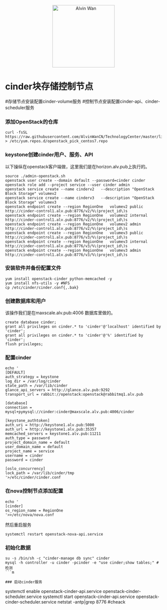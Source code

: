
<p align='center'> <a href='https://github.com/alvinwancn' target="_blank"> <img src='https://github.com/AlvinWanCN/life-record/raw/master/images/etlucency.png' alt='Alvin Wan' width=200></a></p>

# cinder块存储控制节点

#存储节点安装配置cinder-volume服务
#控制节点安装配置cinder-api、cinder-scheduler服务


### 添加OpenStack的仓库

```
curl -fsSL https://raw.githubusercontent.com/AlvinWanCN/TechnologyCenter/master/linux/software/yum.repos.d/openstack_pick_centos7.repo > /etc/yum.repos.d/openstack_pick_centos7.repo
```

### keystone创建cinder用户、服务、API
以下操纵在openstack客户端做，这里我们是在horizon.alv.pub上执行的。
```
source ./admin-openstack.sh
openstack user create --domain default --password=cinder cinder
openstack role add --project service --user cinder admin
openstack service create --name cinderv2   --description "OpenStack Block Storage" volumev2
openstack service create --name cinderv3   --description "OpenStack Block Storage" volumev3
openstack endpoint create --region RegionOne   volumev2 public http://cinder-control1.alv.pub:8776/v2/%\(project_id\)s
openstack endpoint create --region RegionOne   volumev2 internal http://cinder-control1.alv.pub:8776/v2/%\(project_id\)s
openstack endpoint create --region RegionOne   volumev2 admin http://cinder-control1.alv.pub:8776/v2/%\(project_id\)s
openstack endpoint create --region RegionOne   volumev3 public http://cinder-control1.alv.pub:8776/v3/%\(project_id\)s
openstack endpoint create --region RegionOne   volumev3 internal http://cinder-control1.alv.pub:8776/v3/%\(project_id\)s
openstack endpoint create --region RegionOne   volumev3 admin http://cinder-control1.alv.pub:8776/v3/%\(project_id\)s

```


### 安装软件并备份配置文件

```
yum install openstack-cinder python-memcached -y
yum install nfs-utils -y #NFS
cp /etc/cinder/cinder.conf{,.bak}
```


### 创建数据库和用户
该操作我们是在maxscale.alv.pub:4006 数据库里做的。

```
create database cinder;
grant all privileges on cinder.* to 'cinder'@'localhost' identified by 'cinder';
grant all privileges on cinder.* to 'cinder'@'%' identified by 'cinder';
flush privileges;
```


### 配置cinder
```
echo '
[DEFAULT]
auth_strategy = keystone
log_dir = /var/log/cinder
state_path = /var/lib/cinder
glance_api_servers = http://glance.alv.pub:9292
transport_url = rabbit://openstack:openstack@rabbitmq1.alv.pub

[database]
connection = mysql+pymysql://cinder:cinder@maxscale.alv.pub:4006/cinder

[keystone_authtoken]
auth_uri = http://keystone1.alv.pub:5000
auth_url = http://keystone1.alv.pub:35357
memcached_servers = keystone1.alv.pub:11211
auth_type = password
project_domain_name = default
user_domain_name = default
project_name = service
username = cinder
password = cinder

[oslo_concurrency]
lock_path = /var/lib/cinder/tmp
'>/etc/cinder/cinder.conf
```

### 在nova控制节点添加配置


```
echo '
[cinder]
os_region_name = RegionOne
'>>/etc/nova/nova.conf

```
然后重启服务

```
systemctl restart openstack-nova-api.service
```

### 初始化数据

```
su -s /bin/sh -c "cinder-manage db sync" cinder
mysql -h controller -u cinder -pcinder -e "use cinder;show tables;" #检测
```m

### 启动cinder服务

```
systemctl enable openstack-cinder-api.service openstack-cinder-scheduler.service
systemctl start openstack-cinder-api.service openstack-cinder-scheduler.service
netstat -antp|grep 8776 #cheack

```